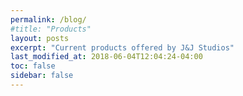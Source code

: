 ```yaml
---
permalink: /blog/
#title: "Products"
layout: posts
excerpt: "Current products offered by J&J Studios"
last_modified_at: 2018-06-04T12:04:24-04:00
toc: false
sidebar: false
---
```

